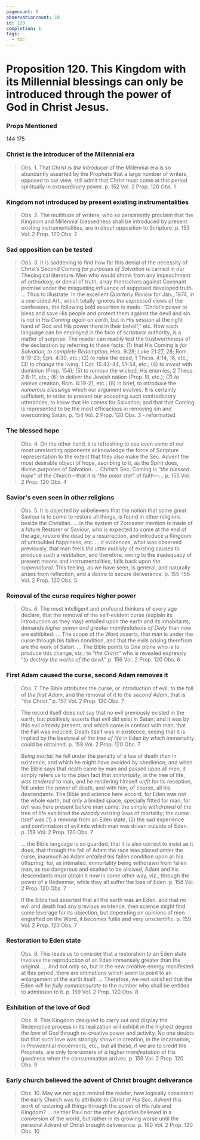 ```yaml
---
pagecount: 9
observationcount: 10
id: 120
completion: 1
tags:
  - toc
---
```

# Proposition 120. This Kingdom with its Millennial blessings can only be introduced through the power of God in Christ Jesus.

### Props Mentioned
144 175 
### Christ is the introducer of the Millennial era
>Obs. 1. That Christ is *the Introducer* of the Millennial era is so abundantly asserted by the Prophets that a large number of writers, opposed to our view, still admit that Christ must come at this period spiritually in extraordinary power.
>p. 152 Vol. 2 Prop. 120 Obs. 1
### Kingdom not introduced by present existing instrumentalities
>Obs. 2. The multitude of writers, who so persistently proclaim that the Kingdom and Millennial blessedness shall be introduced by present existing instrumentalities, are in *direct* opposition to Scripture.
>p. 153 Vol. 2 Prop. 120 Obs. 2
### Sad opposition can be tested
>Obs. 3. It is saddening to find how far this denial of the necessity of Christ’s Second Coming *for purposes of Salvation* is carried in our Theological literature. Men who would shrink from any impeachment of orthodoxy, or denial of truth, array themselves against Covenant promise under the misguiding influence of supposed developed truth.
>...
>Thus to illustrate: In the excellent *Quarterly Review* for Jan., 1874, in a one-sided Art., which totally ignores *the expressed* views of the confessors, the following bold assertion is made: “Christ’s power to bless and save His people and protect them against the devil and sin is *not in His Coming again on earth*, but in His session at the right hand of God and His power there in their behalf,” etc. How such language can be employed in the face of scriptural authority, is a matter of surprise. The reader can readily test the trustworthiness of the declaration by referring to these facts: 
>(1) that His Coming is *for Salvation, to complete Redemption*, Heb. 9:28; Luke 21:27, 28; Rom. 8:19-23; Eph. 4:30, etc.; 
>(2) *to raise* the dead, 1 Thess. 4:14, 16, etc.; 
>(3) *to change* the living, 1 Cor. 15:42-44, 51-54, etc.; 
>(4) *to invest* with dominion (Prop. 154); 
>(5) *to remove* the wicked, His enemies, 2 Thess. 2:8-11, etc.; 
>(6) *to deliver* the Jewish nation (Prop. Ill, etc.); 
>(7) *to relieve* creation, Rom. 8:19-21, etc.; 
>(8) in brief, to introduce the *numerous blessings* which our argument evolves.
>It is certainly sufficient, in order to prevent our accepting such contradictory utterances, to know that He comes for Salvation; and that that Coming is represented to be the most efficacious in removing sin and overcoming Satan.
>p. 154 Vol. 2 Prop. 120 Obs. 3 - reformatted
### The blessed hope
>Obs. 4. On the other hand, it is refreshing to see even some of our most unrelenting opponents acknowledge the force of Scripture representation to the extent that they also make the Sec. Advent the most desirable object of hope, ascribing to it, as the Spirit does, divine purposes of Salvation.
>...
>Christ’s Sec. Coming is “*the blessed hope*” of the Church—that it is “*the polar star*” of faith—...
>p. 155 Vol. 2 Prop. 120 Obs. 4
### Savior's even seen in other religions
>Obs. 5. It is objected by unbelievers that the notion that some great Saviour is to come to restore all things, is found in other religions beside the Christian.
>... in the system of Zoroaster mention is made of a future Restorer or Saviour, who is expected to come at the end of the age, restore the dead by a resurrection, and introduce a Kingdom of untroubled happiness, etc.
>... it evidences, what was observed previously, that man feels *the utter inability* of existing causes to produce such a restitution, and therefore, owing to the inadequacy of present means and instrumentalities, falls back upon *the supernatural*. This feeling, as we have seen, is general, and naturally arises from reflection, and a desire to secure deliverance.
>p. 155-156 Vol. 2 Prop. 120 Obs. 5
### Removal of the curse requires higher power
>Obs. 6. The most intelligent and profound thinkers of every age declare, that the removal of the self-evident curse (explain its introduction as they may) entailed upon the earth and its inhabitants, demands *higher power and greater manifestations of Deity* than now are exhibited.
>...
>The scope of the Word asserts, that man is under the curse through his fallen condition, and that the evils arising therefrom are the work of Satan.
>...
>The Bible points to *One alone* who is to produce this change, viz., to “*the Christ*” who is revealed expressly “*to destroy the works of the devil*."
>p. 156 Vol. 2 Prop. 120 Obs. 6
### First Adam caused the curse, second Adam removes it
>Obs. 7. The Bible attributes the curse, or introduction of evil, to the fall of *the first Adam*, and the removal of it to *the second Adam*, that is “the Christ.”
>p. 157 Vol. 2 Prop. 120 Obs. 7

>The record itself does *not* say that no evil previously existed in the earth, but positively asserts that evil did exist in Satan; and it was by this evil *already* present, and which came in contact with man, that the Fall was induced. Death itself was in existence, seeing that it is implied by the bestowal of *the tree of life* in Eden *by which* immortality could be obtained.
>p. 158 Vol. 2 Prop. 120 Obs. 7

>*Being mortal*, he fell under the penalty of a law of death *then* in existence, and which he might have avoided by obedience; and when the Bible says that death came by man and passed upon all men, it simply refers us to the plain fact that *immortality*, in the tree of life, *was tendered* to man, and he rendering himself *unfit* for its reception, fell under the power of death, and with him, of course, all his descendants. The Bible and science here accord, for Eden was not the whole earth, but only a limited space, specially fitted for man; for evil was here present before man came; the simple *withdrawal* of the tree of life exhibited the *already existing* laws of mortality; the curse itself was (1) a removal from an Eden state, (2) the sad experience and confirmation of evil into which man was driven outside of Eden.
>p. 158 Vol. 2 Prop. 120 Obs. 7

>... the Bible language is so guarded, that it is also correct to insist as it does, that through the fall of Adam the race was placed under the curse, inasmuch as Adam *entailed* his fallen condition upon all his offspring; for, as intimated, immortality being withdrawn from fallen man, as too dangerous and exalted to be allowed, Adam and his descendants must obtain it *now* in some other way, viz., through the power of a Redeemer, while they all suffer the loss of Eden.
>p. 158 Vol. 2 Prop. 120 Obs. 7

>If the Bible had asserted that all the earth was an Eden, and that no evil and death had any previous existence, then science might find some leverage for its objection, but depending on opinions of men engrafted on the Word, it becomes futile and very unscientific.
>p. 159 Vol. 2 Prop. 120 Obs. 7
### Restoration to Eden state
>Obs. 8. This leads us to consider that a restoration to an Eden state involves the reproduction of an Eden immensely greater than the original.
>...
>And not only so, but in the new creative energy manifested at this period, there are intimations which seem to point to an enlargement of the earth itself.
>...
>Therefore, we rest satisfied that the Eden *will be fully commensurate* to the number who shall be entitled to admission to it.
>p. 159 Vol. 2 Prop. 120 Obs. 8
### Exhibition of the love of God
>Obs. 9. This Kingdom designed to carry out and display the Redemptive process in its realization will exhibit in the highest degree *the love* of God through re-creative power and activity. No one doubts but that such love was strongly shown in creation, in the Incarnation, in Providential movements, etc., but all these, if we are to credit the Prophets, are only forerunners of *a higher manifestation* of His goodness when the consummation arrives.
>p. 159 Vol. 2 Prop. 120 Obs. 9
### Early church believed the advent of Christ brought deliverance
>Obs. 10. May we not again remind the reader, how logically consistent the early Church was to attribute *to Christ at His Sec. Advent this work* of restoring all things through the power of His rule and Kingdom?
>...
>neither Paul nor the other Apostles believed in a conversion of the world, but rather in its growing worse until the personal Advent of Christ brought deliverance.
>p. 160 Vol. 2 Prop. 120 Obs. 10






